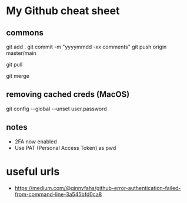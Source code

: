 # My Github cheat sheet

## commons
git add .
git commit -m "yyyymmdd -xx comments"
git push origin master/main

git pull

git merge

## removing cached creds (MacOS)
git config --global --unset user.password

## notes
- 2FA now enabled
- Use PAT (Personal Access Token) as pwd


# useful urls
- https://medium.com/@ginnyfahs/github-error-authentication-failed-from-command-line-3a545bfd0ca8